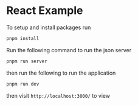 # React Example

To setup and install packages run

```bash
pnpm install
```

Run the following command to run the json server

```bash
pnpm run server
```

then run the following to run the application

```bash
pnpm run dev
```

then visit `http://localhost:3000/` to view
